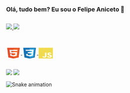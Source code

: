 ### Olá, tudo bem? Eu sou o Felipe Aniceto 👋

##
<div>
  <a href="https://github.com/lipeaniceto">
  <img height="155em" src="https://github-readme-stats.vercel.app/api?username=lipeaniceto&show_icons=true&theme=tokyonight&include_all_commits=true&count_private=true"/>
  <img height="155em" src="https://github-readme-stats.vercel.app/api/top-langs/?username=lipeaniceto&layout=compact&langs_count=6&theme=tokyonight"/>
</div>
  
##
<div style="display: inline_block"><br>
  <img align="center" alt="lipe-HTML" height="30" width="40" src="https://raw.githubusercontent.com/devicons/devicon/master/icons/html5/html5-original.svg">
  <img align="center" alt="lipe-CSS" height="30" width="40" src="https://raw.githubusercontent.com/devicons/devicon/master/icons/css3/css3-original.svg">
  <img align="center" alt="lipe-Js" height="30" width="40" src="https://raw.githubusercontent.com/devicons/devicon/master/icons/javascript/javascript-plain.svg">
</div>

##
<div>
  <a href="https://www.linkedin.com/in/felipe-aniceto-32a512243/" target="_blank"><img src="https://img.shields.io/badge/-LinkedIn-%230077B5?style=for-the-badge&logo=linkedin&logoColor=white" target="_blank"></a>
  <a href = "mailto:contato.felipeaniceto@gmail.com"><img src="https://img.shields.io/badge/-Gmail-%23333?style=for-the-badge&logo=gmail&logoColor=white" target="_blank"></a>
</div>

![Snake animation](https://github.com/lipeaniceto/lipeaniceto/blob/output/github-contribution-grid-snake.svg)
